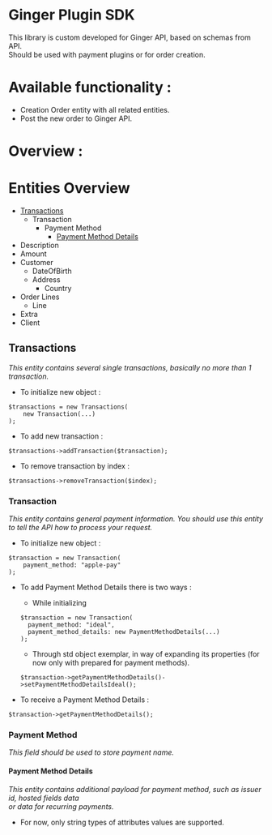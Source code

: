 # Ginger Plugin SDK

This library is custom developed for Ginger API, based on schemas from API. <br>
Should be used with payment plugins or for order creation. <br>

# Available functionality :

- Creation Order entity with all related entities.
- Post the new order to Ginger API.

# Overview :

# Entities Overview

- [Transactions](#transactions)
    - Transaction
        - Payment Method
            - [Payment Method Details](#payment-method-details)
- Description
- Amount
- Customer
    - DateOfBirth
    - Address
        - Country
- Order Lines
    - Line
- Extra
- Client

## Transactions

<i>This entity contains several single transactions, basically no more than 1 transaction.</i>

- To initialize new object :

```
$transactions = new Transactions(
    new Transaction(...)
);
```

- To add new transaction :

```
$transactions->addTransaction($transaction);
```

- To remove transaction by index :

```
$transactions->removeTransaction($index);
```

### Transaction

<i>This entity contains general payment information. You should use this entity to tell the API how to process your
request.</i>

- To initialize new object :

```
$transaction = new Transaction(
    payment_method: "apple-pay"
);
```

- To add Payment Method Details there is two ways :
    - While initializing
  ```
  $transaction = new Transaction(
    payment_method: "ideal",
    payment_method_details: new PaymentMethodDetails(...)
  );  
    ```
  - Through std object exemplar, in way of expanding its properties (for now only with prepared for payment methods).
  ```
  $transaction->getPaymentMethodDetails()->setPaymentMethodDetailsIdeal();
  ```

- To receive a Payment Method Details :

```
$transaction->getPaymentMethodDetails();
```

### Payment Method

<i>This field should be used to store payment name.</i>

#### Payment Method Details

<i>This entity contains additional payload for payment method, such as issuer id, hosted fields data <br>
or data for recurring payments.</i>

- For now, only string types of attributes values are supported.